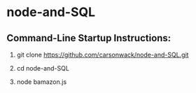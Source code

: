 # node-and-SQL



Command-Line Startup Instructions:
----------------------------------

1. git clone https://github.com/carsonwack/node-and-SQL.git

2. cd node-and-SQL

3. node bamazon.js

